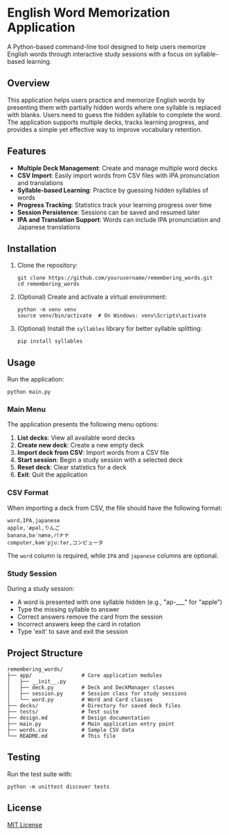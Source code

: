 # English Word Memorization Application

A Python-based command-line tool designed to help users memorize English words through interactive study sessions with a focus on syllable-based learning.

## Overview

This application helps users practice and memorize English words by presenting them with partially hidden words where one syllable is replaced with blanks. Users need to guess the hidden syllable to complete the word. The application supports multiple decks, tracks learning progress, and provides a simple yet effective way to improve vocabulary retention.

## Features

- **Multiple Deck Management**: Create and manage multiple word decks
- **CSV Import**: Easily import words from CSV files with IPA pronunciation and translations
- **Syllable-based Learning**: Practice by guessing hidden syllables of words
- **Progress Tracking**: Statistics track your learning progress over time
- **Session Persistence**: Sessions can be saved and resumed later
- **IPA and Translation Support**: Words can include IPA pronunciation and Japanese translations

## Installation

1. Clone the repository:
   ```
   git clone https://github.com/yourusername/remembering_words.git
   cd remembering_words
   ```

2. (Optional) Create and activate a virtual environment:
   ```
   python -m venv venv
   source venv/bin/activate  # On Windows: venv\Scripts\activate
   ```

3. (Optional) Install the `syllables` library for better syllable splitting:
   ```
   pip install syllables
   ```

## Usage

Run the application:
```
python main.py
```

### Main Menu

The application presents the following menu options:

1. **List decks**: View all available word decks
2. **Create new deck**: Create a new empty deck
3. **Import deck from CSV**: Import words from a CSV file
4. **Start session**: Begin a study session with a selected deck
5. **Reset deck**: Clear statistics for a deck
6. **Exit**: Quit the application

### CSV Format

When importing a deck from CSV, the file should have the following format:
```
word,IPA,japanese
apple,ˈæpəl,りんご
banana,bəˈnænə,バナナ
computer,kəmˈpjuːtər,コンピュータ
```

The `word` column is required, while `IPA` and `japanese` columns are optional.

### Study Session

During a study session:
- A word is presented with one syllable hidden (e.g., "ap-___" for "apple")
- Type the missing syllable to answer
- Correct answers remove the card from the session
- Incorrect answers keep the card in rotation
- Type 'exit' to save and exit the session

## Project Structure

```
remembering_words/
├── app/                # Core application modules
│   ├── __init__.py
│   ├── deck.py         # Deck and DeckManager classes
│   ├── session.py      # Session class for study sessions
│   └── word.py         # Word and Card classes
├── decks/              # Directory for saved deck files
├── tests/              # Test suite
├── design.md           # Design documentation
├── main.py             # Main application entry point
├── words.csv           # Sample CSV data
└── README.md           # This file
```

## Testing

Run the test suite with:
```
python -m unittest discover tests
```

## License

[MIT License](LICENSE) 